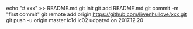 echo "# xxx" >> README.md
git init
git add README.md
git commit -m "first commit"
git remote add origin https://github.com/liwenhuilove/xxx.git
git push -u origin master
ic1d
ic02 udpated on 2017.12.20
